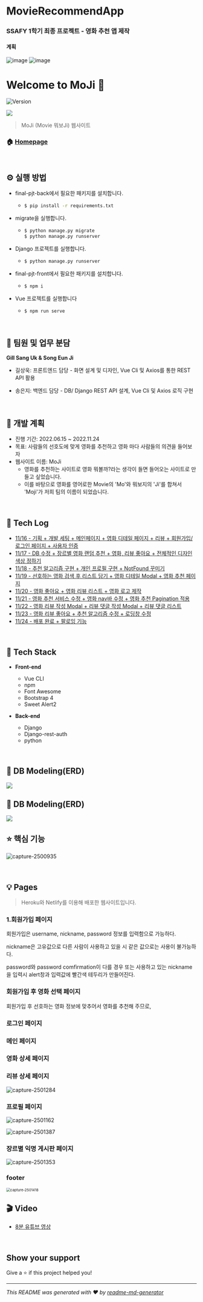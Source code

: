 # MovieRecommendApp

### SSAFY 1학기 최종 프로젝트 - 영화 추천 앱 제작
#### 계획
![image](https://user-images.githubusercontent.com/109333410/203188330-5b5ae6c6-f884-4db8-8055-b0c465d3cb49.png)
![image](https://user-images.githubusercontent.com/109333410/203188778-79f8ed63-b462-4064-996d-34595daa8fba.png)



# Welcome to MoJi 👋

![Version](images/README/version-0.1.0-blue.svg)

<img src="final-pjt-front\src\assets\logo.png.png">

> MoJi (Movie 뭐보Ji) 웹사이트

### 🏠 [Homepage](https://brave-hamilton-108ad5.netlify.app/)

<br>

## ⚙️ 실행 방법

- final-pjt-back에서 필요한 패키지를 설치합니다.

  - ```bash
    $ pip install -r requirements.txt
    ```

- migrate을 실행합니다.

  - ```bash
    $ python manage.py migrate
    $ python manage.py runserver
    ```

- Django 프로젝트를 실행합니다.

  - ```bash
    $ python manage.py runserver
    ```

- final-pjt-front에서 필요한 패키지를 설치합니다.

  - ```bash
    $ npm i
    ```

- Vue 프로젝트를 실행합니다

  - ```bash
    $ npm run serve
    ```

<br>

## 👥 팀원 및 업무 분담

**Gill Sang Uk &  Song Eun Ji**

- 길상욱: 프론트엔드 담당 - 화면 설계 및 디자인, Vue Cli 및 Axios를 통한 REST API 활용

- 송은지: 백엔드 담당 - DB/ Django REST API 설계, Vue Cli 및 Axios 로직 구현 

<br>

## 📆 개발 계획

- 진행 기간: 2022.06.15 ~ 2022.11.24
- 목표: 사람들의 선호도에 맞게 영화를 추천하고 영화 마다 사람들의 의견을 들어보자
- 웹사이트 이름: MoJi
  - 영화를 추천하는 사이트로 영화 뭐볼까?라는 생각이 들면 들어오는 사이트로 만들고 싶었습니다.
  - 이를 바탕으로 영화를 영어로한 Movie의 'Mo'와 뭐보지의 'Ji'를 합쳐서 'Moji'가 저희 팀의 이름이 되었습니다.

<br>

## 📒 Tech Log

- <a href="./DailyREADME/README_1116.md">11/16 - 기획 + 개발 세팅 + 메인페이지 + 영화 디테일 페이지 + 리뷰 + 회원가입/로그인 페이지 + 사용자 인증</a>
- <a href="./DailyREADME/README_1117.md">11/17 - DB 수정 + 장르별 영화 랜덤 추천 + 영화, 리뷰 좋아요 + 전체적인 디자인 색상 정하기</a>
- <a href="./DailyREADME/README_1118.md">11/18 - 추천 알고리즘 구현 + 개인 프로필 구현 + NotFound 꾸미기</a>
- <a href="./DailyREADME/README_1119.md">11/19 - 선호하는 영화 검색 후 리스트 담기 + 영화 디테일 Modal + 영화 추천 페이지</a>
- <a href="./DailyREADME/README_1120.md">11/20 - 영화 좋아요 + 영화 리뷰 리스트 + 영화 로고 제작</a>
- <a href="./DailyREADME/README_1121.md">11/21 - 영화 추천 서비스 수정 + 영화 nav바 수정 + 영화 추천 Pagination 적용</a>
- <a href="./DailyREADME/README_1122.md">11/22 - 영화 리뷰 작성 Modal + 리뷰 댓글 작성 Modal + 리뷰 댓글 리스트</a>
- <a href="./DailyREADME/README_1123.md">11/23 - 영화 리뷰 좋아요 + 추천 알고리즘 수정 + 로딩창 수정</a>
- <a href="./DailyREADME/README_1124.md">11/24 - 배포 완료 + 팔로잉 기능 </a>

<br>

## 🔧 Tech Stack

- **Front-end**
  - Vue CLI
  - npm
  - Font Awesome
  - Bootstrap 4
  - Sweet Alert2

- **Back-end**
  - Django
  - Django-rest-auth
  - python

<br>

## 📌 DB Modeling(ERD)
<img src="ERD.drawio.png">

## 📌 DB Modeling(ERD)
<img src="ERD.drawio.png">

<br>

## ⭐️ 핵심 기능

![capture-2500935](images/README/capture-2500935.png)

<br>

## 💡 Pages

> Heroku와 Netlify를 이용해 배포한 웹사이트입니다.

### 1.회원가입 페이지


회원가입은 username, nickname, password 정보를 입력함으로 가능하다.

nickname은 고유값으로 다른 사람이 사용하고 있을 시 같은 값으로는 사용이 불가능하다.

password와 password comfirmation이 다를 경우 또는 사용하고 있는 nickname을 입력시 alert창과 입력값에 빨간색 테두리가 만들어진다.



### 회원가입 후 영화 선택 페이지

회원가입 후 선호하는 영화 정보에 맞추어서 영화를 추천해 주므로,


### 로그인 페이지



### 메인 페이지


### 영화 상세 페이지





### 리뷰 상세 페이지

![capture-2501284](images/README/capture-2501284.png)



### 프로필 페이지

![capture-2501162](images/README/capture-2501162.png)

![capture-2501387](images/README/capture-2501387.png)



### 장르별 익명 게시판 페이지

![capture-2501353](images/README/capture-2501353.png)

### footer

<img src="images/README/capture-2501418.png" alt="capture-2501418" style="zoom: 67%;" />

<br>

## 🎬 Video

- <a href="https://www.youtube.com/watch?v=joCXRFD6VUM&feature=youtu.be">8분 유튜브 영상</a>

<br>

## Show your support

Give a ⭐️ if this project helped you!

***

_This README was generated with ❤️ by [readme-md-generator](https://github.com/kefranabg/readme-md-generator)_